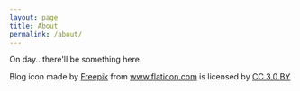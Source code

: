 ```yaml
---
layout: page
title: About
permalink: /about/
---
```


On day.. there'll be something here.



Blog icon made by [Freepik](https://www.freepik.com/) from www.flaticon.com is licensed by [CC 3.0 BY](http://creativecommons.org/licenses/by/3.0/)
